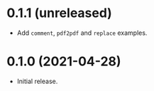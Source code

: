 0.1.1 (unreleased)
=====

- Add `comment`, `pdf2pdf` and `replace` examples.

0.1.0 (2021-04-28)
=====

- Initial release.
